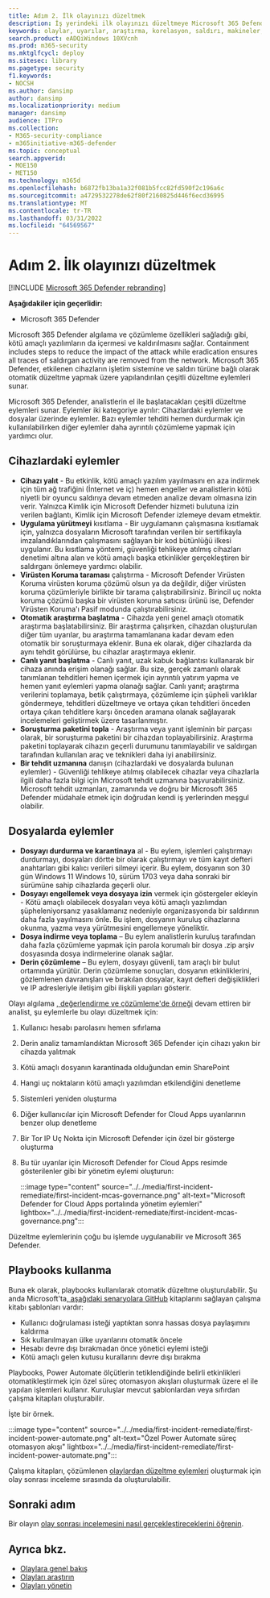 ```yaml
---
title: Adım 2. İlk olayınızı düzeltmek
description: İş yerindeki ilk olayınızı düzeltmeye Microsoft 365 Defender.
keywords: olaylar, uyarılar, araştırma, korelasyon, saldırı, makineler, cihazlar, kullanıcılar, kimlikler, kimlik, posta kutusu, e-posta, 365, microsoft, m365, olay yanıtı, siber saldırı
search.product: eADQiWindows 10XVcnh
ms.prod: m365-security
ms.mktglfcycl: deploy
ms.sitesec: library
ms.pagetype: security
f1.keywords:
- NOCSH
ms.author: dansimp
author: dansimp
ms.localizationpriority: medium
manager: dansimp
audience: ITPro
ms.collection:
- M365-security-compliance
- m365initiative-m365-defender
ms.topic: conceptual
search.appverid:
- MOE150
- MET150
ms.technology: m365d
ms.openlocfilehash: b6872fb13ba1a32f081b5fcc82fd590f2c196a6c
ms.sourcegitcommit: a4729532278de62f80f2160825d446f6ecd36995
ms.translationtype: MT
ms.contentlocale: tr-TR
ms.lasthandoff: 03/31/2022
ms.locfileid: "64569567"
---
```

# <a name="step-2-remediate-your-first-incident"></a>Adım 2. İlk olayınızı düzeltmek

[!INCLUDE [Microsoft 365 Defender rebranding](../includes/microsoft-defender.md)]

**Aşağıdakiler için geçerlidir:**
- Microsoft 365 Defender

Microsoft 365 Defender algılama ve çözümleme özellikleri sağladığı gibi, kötü amaçlı yazılımların da içermesi ve kaldırılmasını sağlar. Containment includes steps to reduce the impact of the attack while eradication ensures all traces of saldırgan activity are removed from the network. Microsoft 365 Defender, etkilenen cihazların işletim sistemine ve saldırı türüne bağlı olarak otomatik düzeltme yapmak üzere [](m365d-autoir.md) yapılandırılan çeşitli düzeltme eylemleri sunar.

Microsoft 365 Defender, analistlerin el ile başlatacakları çeşitli düzeltme eylemleri sunar. Eylemler iki kategoriye ayrılır: Cihazlardaki eylemler ve dosyalar üzerinde eylemler. Bazı eylemler tehditi hemen durdurmak için kullanılabilirken diğer eylemler daha ayrıntılı çözümleme yapmak için yardımcı olur.

## <a name="actions-on-devices"></a>Cihazlardaki eylemler

- **Cihazı yalıt** - Bu etkinlik, kötü amaçlı yazılım yayılmasını en aza indirmek için tüm ağ trafiğini (İnternet ve iç) hemen engeller ve analistlerin kötü niyetli bir oyuncu saldırıya devam etmeden analize devam olmasına izin verir. Yalnızca Kimlik için Microsoft Defender hizmeti bulutuna izin verilen bağlantı, Kimlik için Microsoft Defender izlemeye devam etmektir. 
- **Uygulama yürütmeyi** kısıtlama - Bir uygulamanın çalışmasına kısıtlamak için, yalnızca dosyaların Microsoft tarafından verilen bir sertifikayla imzalandıklarından çalışmasını sağlayan bir kod bütünlüğü ilkesi uygulanır. Bu kısıtlama yöntemi, güvenliği tehlikeye atılmış cihazları denetimi altına alan ve kötü amaçlı başka etkinlikler gerçekleştiren bir saldırganı önlemeye yardımcı olabilir.
- **Virüsten Koruma taraması** çalıştırma - Microsoft Defender Virüsten Koruma virüsten koruma çözümü olsun ya da değildir, diğer virüsten koruma çözümleriyle birlikte bir tarama çalıştırabilirsiniz. Birincil uç nokta koruma çözümü başka bir virüsten koruma satıcısı ürünü ise, Defender Virüsten Koruma'ı Pasif modunda çalıştırabilirsiniz.
- **Otomatik araştırma başlatma** - Cihazda yeni genel amaçlı otomatik araştırma başlatabilirsiniz. Bir araştırma çalışırken, cihazdan oluşturulan diğer tüm uyarılar, bu araştırma tamamlanana kadar devam eden otomatik bir soruşturmaya eklenir. Buna ek olarak, diğer cihazlarda da aynı tehdit görülürse, bu cihazlar araştırmaya eklenir.
- **Canlı yanıt başlatma** - Canlı yanıt, uzak kabuk bağlantısı kullanarak bir cihaza anında erişim olanağı sağlar. Bu size, gerçek zamanlı olarak tanımlanan tehditleri hemen içermek için ayrıntılı yatırım yapma ve hemen yanıt eylemleri yapma olanağı sağlar. Canlı yanıt; araştırma verilerini toplamaya, betik çalıştırmaya, çözümleme için şüpheli varlıklar göndermeye, tehditleri düzeltmeye ve ortaya çıkan tehditleri önceden ortaya çıkan tehditlere karşı önceden aramana olanak sağlayarak incelemeleri geliştirmek üzere tasarlanmıştır.
- **Soruşturma paketini topla** - Araştırma veya yanıt işleminin bir parçası olarak, bir soruşturma paketini bir cihazdan toplayabilirsiniz. Araştırma paketini toplayarak cihazın geçerli durumunu tanımlayabilir ve saldırgan tarafından kullanılan araç ve teknikleri daha iyi anabilirsiniz. 
- **Bir tehdit uzmanına** danışın (cihazlardaki ve dosyalarda bulunan eylemler) - Güvenliği tehlikeye atılmış olabilecek cihazlar veya cihazlarla ilgili daha fazla bilgi için Microsoft tehdit uzmanına başvurabilirsiniz. Microsoft tehdit uzmanları, zamanında ve doğru bir Microsoft 365 Defender müdahale etmek için doğrudan kendi iş yerlerinden meşgul olabilir. 

## <a name="actions-on-files"></a>Dosyalarda eylemler

- **Dosyayı durdurma ve karantinaya** al - Bu eylem, işlemleri çalıştırmayı durdurmayı, dosyaları dörtte bir olarak çalıştırmayı ve tüm kayıt defteri anahtarları gibi kalıcı verileri silmeyi içerir. Bu eylem, dosyanın son 30 gün Windows 11 Windows 10, sürüm 1703 veya daha sonraki bir sürümüne sahip cihazlarda geçerli olur. 
- **Dosyayı engellemek veya dosyaya izin** vermek için göstergeler ekleyin - Kötü amaçlı olabilecek dosyaları veya kötü amaçlı yazılımdan şüpheleniyorsanız yasaklamanız nedeniyle organizasyonda bir saldırının daha fazla yayılmasını önle. Bu işlem, dosyanın kuruluş cihazlarına okunma, yazma veya yürütmesini engellemeye yöneliktir.
- **Dosya indirme veya toplama** – Bu eylem analistlerin kuruluş tarafından daha fazla çözümleme yapmak için parola korumalı bir dosya .zip arşiv dosyasında dosya indirmelerine olanak sağlar.
- **Derin çözümleme** – Bu eylem, dosyayı güvenli, tam araçlı bir bulut ortamında yürütür. Derin çözümleme sonuçları, dosyanın etkinliklerini, gözlemlenen davranışları ve bırakılan dosyalar, kayıt defteri değişiklikleri ve IP adresleriyle iletişim gibi ilişkili yapıları gösterir. 

Olayı algılama [, değerlendirme ve çözümleme'de örneği](first-incident-analyze.md#analyze-your-first-incident) devam ettiren bir analist, şu eylemlerle bu olayı düzeltmek için:

1. Kullanıcı hesabı parolasını hemen sıfırlama
2. Derin analiz tamamlandıktan Microsoft 365 Defender için cihazı yakın bir cihazda yalıtmak
3. Kötü amaçlı dosyanın karantinada olduğundan emin SharePoint
4. Hangi uç noktaların kötü amaçlı yazılımdan etkilendiğini denetleme
5. Sistemleri yeniden oluşturma
6. Diğer kullanıcılar için Microsoft Defender for Cloud Apps uyarılarının benzer olup denetleme
7. Bir Tor IP Uç Nokta için Microsoft Defender için özel bir gösterge oluşturma
8. Bu tür uyarılar için Microsoft Defender for Cloud Apps resimde gösterilenler gibi bir yönetim eylemi oluşturun:

   :::image type="content" source="../../media/first-incident-remediate/first-incident-mcas-governance.png" alt-text="Microsoft Defender for Cloud Apps portalında yönetim eylemleri" lightbox="../../media/first-incident-remediate/first-incident-mcas-governance.png":::

Düzeltme eylemlerinin çoğu bu işlemde uygulanabilir ve Microsoft 365 Defender.

## <a name="using-playbooks"></a>Playbooks kullanma

Buna ek olarak, playbooks kullanılarak otomatik düzeltme oluşturulabilir. Şu anda Microsoft'ta[, aşağıdaki senaryolara GitHub](https://github.com/microsoft/Microsoft-Cloud-App-Security/tree/master/Playbooks) kitaplarını sağlayan çalışma kitabı şablonları vardır:

- Kullanıcı doğrulaması isteği yaptıktan sonra hassas dosya paylaşımını kaldırma
- Sık kullanılmayan ülke uyarılarını otomatik öncele
- Hesabı devre dışı bırakmadan önce yönetici eylemi isteği
- Kötü amaçlı gelen kutusu kurallarını devre dışı bırakma

Playbooks, Power Automate ölçütlerin tetiklendiğinde belirli etkinlikleri otomatikleştirmek için özel süreç otomasyon akışları oluşturmak üzere el ile yapılan işlemleri kullanır. Kuruluşlar mevcut şablonlardan veya sıfırdan çalışma kitapları oluşturabilir. 

İşte bir örnek.
 
:::image type="content" source="../../media/first-incident-remediate/first-incident-power-automate.png" alt-text="Özel Power Automate süreç otomasyon akışı" lightbox="../../media/first-incident-remediate/first-incident-power-automate.png"::: 
 
Çalışma kitapları, çözümlenen [olaylardan düzeltme eylemleri](first-incident-post.md) oluşturmak için olay sonrası inceleme sırasında da oluşturulabilir. 

## <a name="next-step"></a>Sonraki adım

Bir olayın [olay sonrası incelemesini nasıl gerçekleştireceklerini öğrenin](first-incident-post.md).

## <a name="see-also"></a>Ayrıca bkz.

- [Olaylara genel bakış](incidents-overview.md)
- [Olayları araştırın](investigate-incidents.md)
- [Olayları yönetin](manage-incidents.md)
